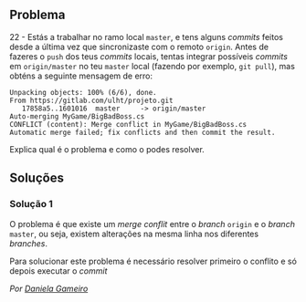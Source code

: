 ## Problema

22 - Estás a trabalhar no ramo local `master`, e tens alguns _commits_ feitos
desde a última vez que sincronizaste com o remoto `origin`. Antes de fazeres
o `push` dos teus _commits_ locais, tentas integrar possíveis _commits_ em
`origin/master` no teu `master` local (fazendo por exemplo, `git pull`), mas
obténs a seguinte mensagem de erro:

```text
Unpacking objects: 100% (6/6), done.
From https://gitlab.com/ulht/projeto.git
   17858a5..1601016  master     -> origin/master
Auto-merging MyGame/BigBadBoss.cs
CONFLICT (content): Merge conflict in MyGame/BigBadBoss.cs
Automatic merge failed; fix conflicts and then commit the result.
```

Explica qual é o problema e como o podes resolver.

## Soluções

### Solução 1

O problema é que existe um _merge conflit_ entre o _branch_ `origin` e o _branch_ 
`master`, ou seja, existem alterações na mesma linha nos diferentes _branches_.

Para solucionar este problema é necessário resolver primeiro o conflito e só
depois executar o _commit_

*Por [Daniela Gameiro](https://github.com/DanielaGameiro)*